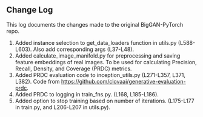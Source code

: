 ## Change Log
This log documents the changes made to the original BigGAN-PyTorch repo.

1. Added instance selection to get_data_loaders function in utils.py (L588-L603). Also add corresponding args (L37-L48).
2. Added calculate_image_manifold.py for preprocessing and saving feature embeddings of real images. To be used for calculating Precision, Recall, Density, and Coverage (PRDC) metrics.
3. Added PRDC evaluation code to inception_utils.py (L271-L357, L371, L382). Code from https://github.com/clovaai/generative-evaluation-prdc.
4. Added PRDC to logging in train_fns.py. (L168, L185-L186).
5. Added option to stop training based on number of iterations. (L175-L177 in train.py, and L206-L207 in utils.py).
